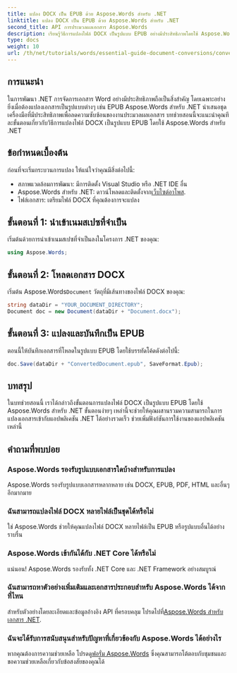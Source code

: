 ```yaml
---
title: แปลง DOCX เป็น EPUB ด้วย Aspose.Words สำหรับ .NET
linktitle: แปลง DOCX เป็น EPUB ด้วย Aspose.Words สำหรับ .NET
second_title: API การประมวลผลเอกสาร Aspose.Words
description: เรียนรู้วิธีการแปลงไฟล์ DOCX เป็นรูปแบบ EPUB อย่างมีประสิทธิภาพโดยใช้ Aspose.Words สำหรับ .NET คู่มือฉบับสมบูรณ์นี้มีขั้นตอนโดยละเอียด
type: docs
weight: 10
url: /th/net/tutorials/words/essential-guide-document-conversions/convert-docx-to-epub/
---
```

## การแนะนำ

ในการพัฒนา .NET การจัดการเอกสาร Word อย่างมีประสิทธิภาพถือเป็นสิ่งสำคัญ โดยเฉพาะอย่างยิ่งเมื่อต้องแปลงเอกสารเป็นรูปแบบต่างๆ เช่น EPUB Aspose.Words สำหรับ .NET นำเสนอชุดเครื่องมือที่มีประสิทธิภาพเพื่อลดความซับซ้อนของงานประมวลผลเอกสาร บทช่วยสอนนี้จะแนะนำคุณทีละขั้นตอนเกี่ยวกับวิธีการแปลงไฟล์ DOCX เป็นรูปแบบ EPUB โดยใช้ Aspose.Words สำหรับ .NET

## ข้อกำหนดเบื้องต้น

ก่อนที่จะเริ่มกระบวนการแปลง ให้แน่ใจว่าคุณมีสิ่งต่อไปนี้:

- สภาพแวดล้อมการพัฒนา: มีการติดตั้ง Visual Studio หรือ .NET IDE อื่น
-  Aspose.Words สำหรับ .NET: ดาวน์โหลดและติดตั้งจาก[เว็บไซต์อาโพส](https://releases.aspose.com/words/net/).
- ไฟล์เอกสาร: เตรียมไฟล์ DOCX ที่คุณต้องการจะแปลง

## ขั้นตอนที่ 1: นำเข้าเนมสเปซที่จำเป็น

เริ่มต้นด้วยการนำเข้าเนมสเปซที่จำเป็นลงในโครงการ .NET ของคุณ:

```csharp
using Aspose.Words;
```

## ขั้นตอนที่ 2: โหลดเอกสาร DOCX

 เริ่มต้น Aspose.Words`Document` วัตถุที่มีเส้นทางของไฟล์ DOCX ของคุณ:

```csharp
string dataDir = "YOUR_DOCUMENT_DIRECTORY";
Document doc = new Document(dataDir + "Document.docx");
```

## ขั้นตอนที่ 3: แปลงและบันทึกเป็น EPUB

ตอนนี้ให้บันทึกเอกสารที่โหลดในรูปแบบ EPUB โดยใช้บรรทัดโค้ดดังต่อไปนี้:

```csharp
doc.Save(dataDir + "ConvertedDocument.epub", SaveFormat.Epub);
```

## บทสรุป

ในบทช่วยสอนนี้ เราได้กล่าวถึงขั้นตอนการแปลงไฟล์ DOCX เป็นรูปแบบ EPUB โดยใช้ Aspose.Words สำหรับ .NET ขั้นตอนง่ายๆ เหล่านี้จะช่วยให้คุณผสานรวมความสามารถในการแปลงเอกสารเข้ากับแอปพลิเคชัน .NET ได้อย่างรวดเร็ว ช่วยเพิ่มฟังก์ชันการใช้งานของแอปพลิเคชันเหล่านี้

## คำถามที่พบบ่อย

### Aspose.Words รองรับรูปแบบเอกสารใดบ้างสำหรับการแปลง

Aspose.Words รองรับรูปแบบเอกสารหลากหลาย เช่น DOCX, EPUB, PDF, HTML และอื่นๆ อีกมากมาย

### ฉันสามารถแปลงไฟล์ DOCX หลายไฟล์เป็นชุดได้หรือไม่

ใช่ Aspose.Words ช่วยให้คุณแปลงไฟล์ DOCX หลายไฟล์เป็น EPUB หรือรูปแบบอื่นได้อย่างราบรื่น

### Aspose.Words เข้ากันได้กับ .NET Core ได้หรือไม่

แน่นอน! Aspose.Words รองรับทั้ง .NET Core และ .NET Framework อย่างสมบูรณ์

### ฉันสามารถหาตัวอย่างเพิ่มเติมและเอกสารประกอบสำหรับ Aspose.Words ได้จากที่ไหน

 สำหรับตัวอย่างโดยละเอียดและข้อมูลอ้างอิง API ที่ครอบคลุม โปรดไปที่[Aspose.Words สำหรับเอกสาร .NET](https://reference.aspose.com/words/net/).

### ฉันจะได้รับการสนับสนุนสำหรับปัญหาที่เกี่ยวข้องกับ Aspose.Words ได้อย่างไร

 หากคุณต้องการความช่วยเหลือ โปรดดู[ฟอรั่ม Aspose.Words](https://forum.aspose.com/c/words/8) ซึ่งคุณสามารถโต้ตอบกับชุมชนและขอความช่วยเหลือเกี่ยวกับข้อสงสัยของคุณได้